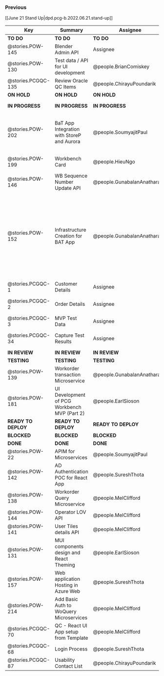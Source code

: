 
### Previous

[[June 21 Stand Up|dpd.pcg-b.2022.06.21.stand-up]]

| Key                 | Summary                                      | Assignee                     | Notes                                                                                                                                         | Components                         |
| ------------------- | -------------------------------------------- | ---------------------------- | --------------------------------------------------------------------------------------------------------------------------------------------- | ---------------------------------- |
| **TO DO**           | **TO DO**                                    | **TO DO**                    | **TO DO**                                                                                                                                     | **TO DO**                          |
| @stories.POW-145    | Blender Admin API                            | Assignee                     |                                                                                                                                               | Microservices and API              |
| @stories.POW-130    | Test data / API for UI development           | @people.BrianComiskey        |                                                                                                                                               | Testing; UI Front End              |
| @stories.PCGQC-135    | Review Oracle QC Items                       | @people.ChirayuPoundarik     |                                                                                                                                               | Testing; UI Front End              |
| **ON HOLD**         | **ON HOLD**                                  | **ON HOLD**                  | **ON HOLD**                                                                                                                                   | **ON HOLD**                        |
| **IN PROGRESS**     | **IN PROGRESS**                              | **IN PROGRESS**              | **IN PROGRESS**                                                                                                                               | **IN PROGRESS**                    |
| @stories.POW-202    | BaT App Integration with StoreP and Aurora   | @people.SoumyajitPaul       | Mapping will be reviewed today and completed today                                                                                            | Integration                        |
| @stories.POW-199    | Workbench Card                               | @people.HieuNgo              | Technical review will be done                                                                                                                 | UX                                 |
| @stories.POW-146    | WB Sequence Number Update API                | @people.GunabalanAnatharajan |                                                                                                                                               | Microservices and API              |
| @stories.POW-152    | Infrastructure Creation for BAT App          | @people.GunabalanAnatharajan | Sub-task - 156 will be done today, will be moved to testing, Jason and Guna are in workshop today and tomorrow, Suresh to follow up with them |                                    |
| @stories.PCGQC-1    | Customer Details                             | Assignee                     |                                                                                                                                               |                                    |
| @stories.PCGQC-2    | Order Details                                | Assignee                     | Waiting on DB and test data                                                                                                                   |                                    |
| @stories.PCGQC-3    | MVP Test Data                                | Assignee                     |                                                                                                                                               |                                    |
| @stories.PCGQC-34   | Capture Test Results                         | Assignee                     | Waiting on DB and test data                                                                                                                   | Microservices and API              |
| **IN REVIEW**       | **IN REVIEW**                                | **IN REVIEW**                | **IN REVIEW**                                                                                                                                 | **ON HOLD**                        |
| **TESTING**         | **TESTING**                                  | **TESTING**                  | **TESTING**                                                                                                                                   | **BLOCKED**                        |
| @stories.POW-139    | Workorder transaction Microservice           | @people.GunabalanAnatharajan | Brian had access issues                                                                                                                       | Microservices and API              |
| @stories.POW-181    | UI Development of PCG Workbench MVP (Part 2) | @people.EarlSioson           | Will be tested by Brian in Dev                                                                                                                | UI Front End                       |
| **READY TO DEPLOY** | **READY TO DEPLOY**                          | **READY TO DEPLOY**          | **READY TO DEPLOY**                                                                                                                           | **BLOCKED**                        |
| **BLOCKED**         | **BLOCKED**                                  | **BLOCKED**                  | **BLOCKED**                                                                                                                                   | **BLOCKED**                        |
| **DONE**            | **DONE**                                     | **DONE**                     | **DONE**                                                                                                                                      | **DONE**                           |
| @stories.POW-22     | APIM for Microservices                       | @people.SoumyajitPaul       |                                                                                                                                               | Microservices and API              |
| @stories.POW-142    | AD Authentication POC for React App          | @people.SureshThota          |                                                                                                                                               | Microservices and API;UI Front End |
| @stories.POW-138    | Workorder Query Microservice                 | @people.MelClifford          |                                                                                                                                               | Microservices and API              |
| @stories.POW-144    | Operator LOV API                             | @people.MelClifford          |                                                                                                                                               | Microservices and API              |
| @stories.POW-141    | User Tiles details API                       | @people.MelClifford          |                                                                                                                                               | Microservices and API              |
| @stories.POW-131    | MUI components design and React Theming      | @people.EarlSioson           |                                                                                                                                               | UI Front End;UX                    |
| @stories.POW-157    | Web application Hosting in Azure Web         | @people.SureshThota          |                                                                                                                                               |                                    |
| @stories.POW-214    | Add Basic Auth to WoQuery Microservices      | @people.MelClifford          | Converted to a subtask                                                                                                                        |                                    |
| @stories.PCGQC-70   | QC - React UI App setup from Template        | @people.MelClifford          |                                                                                                                                               | UI Front End                       |
| @stories.PCGQC-68   | Login Process                                | @people.SureshThota          |                                                                                                                                               |                                    |
| @stories.PCGQC-87   | Usability Contact List                       | @people.ChirayuPoundarik     |                                                                                                                                               |                                    |
